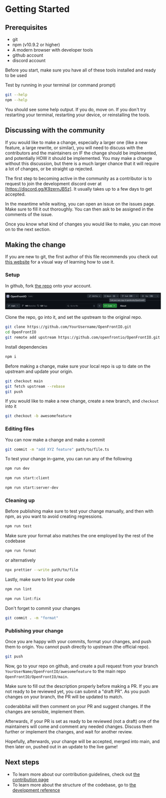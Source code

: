 # Getting Started

## Prerequisites

- git
- npm (v10.9.2 or higher)
- A modern browser with developer tools
- github account
- discord account

Before you start, make sure you have all of these tools installed and ready to be used

Test by running in your terminal (or command prompt)

```bash
git --help
npm --help
```

You should see some help output. If you do, move on. If you don't try restarting your terminal, restarting your device, or reinstalling the tools.

## Discussing with the community

If you would like to make a change, especially a larger one (like a new feature, a large rewrite, or similar), you will need to discuss with the contributors and the maintainers on IF the change should be implemented, and potentially HOW it should be implemented. You may make a change without this discussion, but there is a much larger chance that it will require a lot of changes, or be straight up rejected.

The first step to becoming active in the community as a contributor is to request to join the development discord over at [https://discord.gg/K9zernJB5z]. It usually takes up to a few days to get accepted.

In the meantime while waiting, you can open an issue on the issues page. Make sure to fill it out thoroughly. You can then ask to be assigned in the comments of the issue.

Once you know what kind of changes you would like to make, you can move on to the next section.

## Making the change

If you are new to git, the first author of this file recommends you check out [this website](https://learngitbranching.js.org/?locale=en_US) for a visual way of learning how to use it.

### Setup

In github, fork [the repo](https://github.com/openfrontio/OpenFrontIO) onto your account.

![the fork button on the github interface](res/github_fork.png)

Clone the repo, go into it, and set the upstream to the original repo.

```bash
git clone https://github.com/YourUsername/OpenFrontIO.git
cd OpenFrontIO
git remote add upstream https://github.com/openfrontio/OpenFrontIO.git
```

Install dependencies

```bash
npm i
```

Before making a change, make sure your local repo is up to date on the upstream and update your origin.

```bash
git checkout main
git fetch upstream --rebase
git push
```

If you would like to make a new change, create a new branch, and `checkout` into it

```bash
git checkout -b awesomefeature
```

### Editing files

You can now make a change and make a commit

```bash
git commit -m "add XYZ feature" path/to/file.ts
```

To test your change in-game, you can run any of the following

```bash
npm run dev
```

```bash
npm run start:client
```

```bash
npm run start:server-dev
```

### Cleaning up

Before publishing make sure to test your change manually, and then with npm, as you want to avoid creating regressions.

```bash
npm run test
```

Make sure your format also matches the one employed by the rest of the codebase

```bash
npm run format
```

or alternatively

```bash
npx prettier --write path/to/file
```

Lastly, make sure to lint your code

```bash
npm run lint
```

```bash
npm run lint:fix
```

Don't forget to commit your changes

```bash
git commit . -m "format"
```

### Publishing your change

Once you are happy with your commits, format your changes, and push them to origin. You cannot push directly to upstream (the official repo).

```bash
git push
```

Now, go to your repo on github, and create a pull request from your branch `YourUserName/OpenFrontIO/awesomefeature` to the main repo `OpenFrontIO/OpenFrontIO/main`.

Make sure to fill out the description properly before making a PR. If you are not ready to be reviewed yet, you can submit a "draft PR". As you push changes on your branch, the PR will be updated to match.

coderabbitai will then comment on your PR and suggest changes. If the changes are sensible, implement them.

Afterwards, if your PR is set as ready to be reviewed (not a draft) one of the maintainers will come and comment any needed changes. Discuss them further or implement the changes, and wait for another review.

Hopefully, afterwards, your change will be accepted, merged into main, and then later on, pushed out in an update to the live game!

## Next steps

- To learn more about our contribution guidelines, check out [the contribution page](contribute.md)
- To learn more about the structure of the codebase, go to [the development reference](develop.md)
